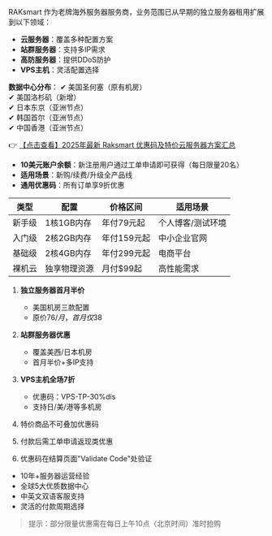 

RAKsmart 作为老牌海外服务器服务商，业务范围已从早期的独立服务器租用扩展到以下领域：
- **云服务器**：覆盖多种配置方案
- **站群服务器**：支持多IP需求
- **高防服务器**：提供DDoS防护
- **VPS主机**：灵活配置选择

**数据中心分布**：
✔ 美国圣何塞（原有机房）  
✔ 美国洛杉矶（新增）  
✔ 日本东京（亚洲节点）  
✔ 韩国首尔（亚洲节点）  
✔ 中国香港（亚洲节点）

👉 [【点击查看】2025年最新 Raksmart 优惠码及特价云服务器方案汇总](https://bit.ly/raksmart)


- **10美元账户余额**：新注册用户通过工单申请即可获得（每日限量20名）
- **适用场景**：新购/续费/升级全产品线
- **通用优惠码**：所有订单享9折优惠

| 类型       | 配置              | 价格区间   | 适用场景         |
|------------|-------------------|------------|------------------|
| 新手级     | 1核1GB内存        | 年付79元起 | 个人博客/测试环境 |
| 入门级     | 2核2GB内存        | 年付159元起 | 中小企业官网      |
| 基础级     | 2核4GB内存        | 年付299元起 | 电商平台          |
| 裸机云     | 独享物理资源      | 月付$99起  | 高性能需求        |

1. **独立服务器首月半价**
   - 美国机房三款配置
   - 原价$76/月，首月仅$38

2. **站群服务器优惠**
   - 覆盖美西/日本机房
   - 首月半价+多IP支持

3. **VPS主机全场7折**
   - 优惠码：VPS-TP-30%dis
   - 支持日/美/港等多机房

1. 特价商品不可叠加优惠码
2. 付款后需工单申请返现类优惠
3. 优惠码在结算页面"Validate Code"处验证

- 10年+服务器运营经验
- 全球5大优质数据中心
- 中英文双语客服支持
- 灵活的付款周期选择

> 提示：部分限量优惠需在每日上午10点（北京时间）准时抢购
